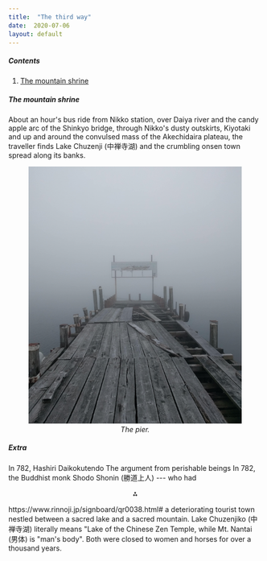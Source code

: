 ```yaml
---
title:  "The third way"
date:  2020-07-06
layout: default
---
```


##### Contents

1. <a href="#sec-1">The mountain shrine</a>

##### The mountain shrine<a id="sec-1" name="sec-1"></a>

About an hour's bus ride from Nikko station, over Daiya river
and the candy apple arc of the Shinkyo bridge, through Nikko's dusty
outskirts, Kiyotaki and up and around the convulsed mass of the
Akechidaira plateau, the traveller finds Lake Chuzenji (中禅寺湖) and
the crumbling onsen town spread along its banks.

<figure>
    <div style="text-align:center"><img src ="/images/photos/lake1.png" />
    <figcaption><i>The pier.</i></figcaption>
	</div>
</figure>


##### Extra

In 782,
Hashiri Daikokutendo
The argument from perishable beings
In 782, the Buddhist monk Shodo Shonin (勝道上人) --- who had 
<p align="center">
  ⁂
</p>
https://www.rinnoji.jp/signboard/qr0038.html#
a
deteriorating tourist town nestled between a sacred lake and a sacred mountain.
Lake Chuzenjiko (中禅寺湖) literally means "Lake of the Chinese Zen
Temple, while Mt. Nantai (男体) is "man's body".
Both were closed to women and horses for over a thousand years.
